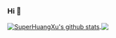 ### Hi 👋

<a href="https://github.com/SuperHuangXu">
  <img align="center" src="https://github-readme-stats.vercel.app/api?username=SuperHuangXu&show_icons=true&theme=radical" alt="SuperHuangXu's github stats" />
</a>
<a href="https://github.com/SuperHuangXu">
  <img align="center" src="https://github-readme-stats.vercel.app/api/top-langs/?username=SuperHuangXu&layout=compact&theme=radical" />
</a>
